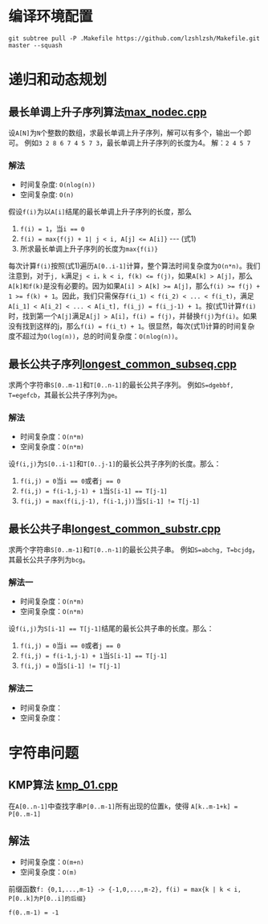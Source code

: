 # 编译环境配置
```
git subtree pull -P .Makefile https://github.com/lzshlzsh/Makefile.git master --squash
```
# 递归和动态规划
## 最长单调上升子序列算法[max_nodec.cpp](max_nodec.cpp)
设`A[N]`为`N`个整数的数组，求最长单调上升子序列，解可以有多个，输出一个即可。
例如`3 2 8 6 7 4 5 7 3`，最长单调上升子序列的长度为4。
解：`2 4 5 7`

### 解法
- 时间复杂度: `O(nlog(n))`
- 空间复杂度: `O(n)`

假设`f(i)`为以`A[i]`结尾的最长单调上升子序列的长度，那么
1. `f(i) = 1`，当`i == 0`
2. `f(i) = max{f(j) + 1| j < i, A[j] <= A[i]}`   --- (式1)
3. 所求最长单调上升子序列的长度为`max{f(i)}`

每次计算`f(i)`按照(式1)遍历`A[0..i-1]`计算，整个算法时间复杂度为`O(n*n)`。我们注意到，对于`j, k`满足`j < i，k < i, f(k) <= f(j)`，如果`A[k] > A[j]`，那么`A[k]和f(k)`是没有必要的。因为如果`A[i] > A[k] >= A[j]`，那么`f(i) >= f(j) + 1 >= f(k) + 1`。因此，我们只需保存`f(i_1) < f(i_2) < ... < f(i_t)`，满足`A[i_1] < A[i_2] < ... < A[i_t], f(i_j) = f(i_j-1) + 1`。按(式1)计算`f(i)`时，找到第一个`A[j]`满足`A[j] > A[i]`，`f(i) = f(j)`，并替换`f(j)`为`f(i)`。如果没有找到这样的j，那么`f(i) = f(i_t) + 1`。很显然，每次(式1)计算的时间复杂度不超过为`O(log(n))`，总的时间复杂度：`O(nlog(n))`。

## 最长公共子序列[longest_common_subseq.cpp](longest_common_subseq.cpp)
求两个字符串`S[0..m-1]`和`T[0..n-1]`的最长公共子序列。
例如`S=dgebbf, T=egefcb`，其最长公共子序列为`ge`。

### 解法
- 时间复杂度：`O(n*m)`
- 空间复杂度：`O(n*m)`

设`f(i,j)`为`S[0..i-1]`和`T[0..j-1]`的最长公共子序列的长度。那么：
1. `f(i,j) = 0`当`i == 0`或者`j == 0`
2. `f(i,j) = f(i-1,j-1) + 1`当`S[i-1] == T[j-1]`
3. `f(i,j) = max(f(i,j-1), f(i-1,j))`当`S[i-1] != T[j-1]`

## 最长公共子串[longest_common_substr.cpp](longest_common_substr.cpp)

求两个字符串`S[0..m-1]`和`T[0..n-1]`的最长公共子串。
例如`S=abchg, T=bcjdg`，其最长公共子序列为`bcg`。

### 解法一
- 时间复杂度：`O(n*m)`
- 空间复杂度：`O(n*m)`

设`f(i,j)`为`S[i-1] == T[j-1]`结尾的最长公共子串的长度。那么：
1. `f(i,j) = 0`当`i == 0`或者`j == 0`
2. `f(i,j) = f(i-1,j-1) + 1`当`S[i-1] == T[j-1]`
3. `f(i,j) = 0`当`S[i-1] != T[j-1]`

### 解法二
- 时间复杂度：
- 空间复杂度：

# 字符串问题

## KMP算法 [kmp_01.cpp](kmp_01.cpp)
在`A[0..n-1]`中查找字串`P[0..m-1]`所有出现的位置`k`，使得
`A[k..m-1+k] = P[0..m-1]`

## 解法
- 时间复杂度：`O(m+n)`
- 空间复杂度：`O(m)`

前缀函数`f: {0,1,...,m-1} -> {-1,0,...,m-2}, f(i) = max{k | k < i, P[0..k]为P[0..i]的后缀}`

```
f(0..m-1) = -1

```

